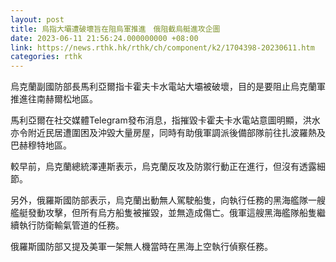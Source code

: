 ```yaml
---
layout: post
title: 烏指大壩遭破壞旨在阻烏軍推進　俄阻截烏艇進攻企圖
date: 2023-06-11 21:56:24.000000000 +08:00
link: https://news.rthk.hk/rthk/ch/component/k2/1704398-20230611.htm
categories: rthk
---
```


烏克蘭副國防部長馬利亞爾指卡霍夫卡水電站大壩被破壞，目的是要阻止烏克蘭軍推進往南赫爾松地區。

馬利亞爾在社交媒體Telegram發布消息，指摧毀卡霍夫卡水電站意圖明顯，洪水亦令附近民居遭圍困及沖毀大量房屋，同時有助俄軍調派後備部隊前往扎波羅熱及巴赫穆特地區。

較早前，烏克蘭總統澤連斯表示，烏克蘭反攻及防禦行動正在進行，但沒有透露細節。

另外，俄羅斯國防部表示，烏克蘭出動無人駕駛船隻，向執行任務的黑海艦隊一艘艦艇發動攻擊，但所有烏方船隻被摧毀，並無造成傷亡。俄軍這艘黑海艦隊船隻繼續執行防衛輸氣管道的任務。

俄羅斯國防部又提及美軍一架無人機當時在黑海上空執行偵察任務。

